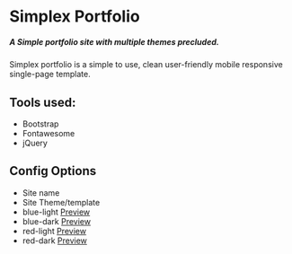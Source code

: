 # Simplex Portfolio
##### A Simple portfolio site with multiple themes precluded.

Simplex portfolio is a simple to use, clean user-friendly mobile responsive single-page template. 

## Tools used:
- Bootstrap
- Fontawesome
- jQuery

## Config Options 
- Site name
- Site Theme/template 
 - blue-light [Preview](https://projects.rexsdev.com/simplex-portfolio/simplex-blue-light/)
 - blue-dark [Preview](https://projects.rexsdev.com/simplex-portfolio/simplex-blue-dark/) 
 - red-light [Preview](https://projects.rexsdev.com/simplex-portfolio/simplex-red-light/) 
 - red-dark [Preview](https://projects.rexsdev.com/simplex-portfolio/simplex-red-dark/) 
 
